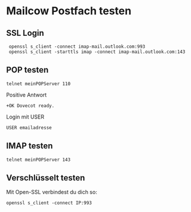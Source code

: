 # Mailcow Postfach testen

## SSL Login

```
 openssl s_client -connect imap-mail.outlook.com:993
 openssl s_client -starttls imap -connect imap-mail.outlook.com:143
```

## POP testen

```
telnet meinPOPServer 110
```
Positive Antwort
```
+OK Dovecot ready.
```
Login mit USER
```
USER emailadresse
```

## IMAP testen
```
telnet meinPOPServer 143
```

## Verschlüsselt testen

Mit Open-SSL verbindest du dich so: 
```
openssl s_client -connect IP:993
```
